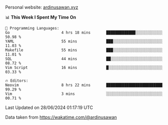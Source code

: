 Personal website: [ardinusawan.xyz](https://ardinusawan.xyz)

<!--START_SECTION:waka-->
📊 **This Week I Spent My Time On** 

```text
💬 Programming Languages: 
Go                       4 hrs 18 mins       █████████████░░░░░░░░░░░░   50.98 % 
YAML                     55 mins             ███░░░░░░░░░░░░░░░░░░░░░░   11.03 % 
Makefile                 55 mins             ███░░░░░░░░░░░░░░░░░░░░░░   11.01 % 
SQL                      44 mins             ██░░░░░░░░░░░░░░░░░░░░░░░   08.72 % 
Vim Script               16 mins             █░░░░░░░░░░░░░░░░░░░░░░░░   03.33 % 

🔥 Editors: 
Neovim                   8 hrs 22 mins       █████████████████████████   99.29 % 
Vim                      3 mins              ░░░░░░░░░░░░░░░░░░░░░░░░░   00.71 % 
```


 Last Updated on 28/06/2024 01:17:19 UTC
<!--END_SECTION:waka-->
Data taken from https://wakatime.com/@ardinusawan
